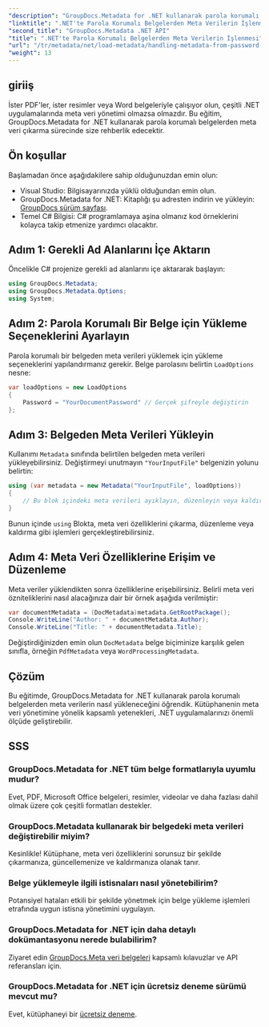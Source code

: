 ```yaml
---
"description": "GroupDocs.Metadata for .NET kullanarak parola korumalı belgelerden meta verileri nasıl verimli bir şekilde çıkaracağınızı ve yöneteceğinizi öğrenin. Bu kapsamlı eğitim, yükleme seçeneklerini ayarlama ve meta veri özelliklerine erişim gibi temel adımları kapsar."
"linktitle": ".NET'te Parola Korumalı Belgelerden Meta Verilerin İşlenmesi"
"second_title": "GroupDocs.Metadata .NET API"
"title": ".NET'te Parola Korumalı Belgelerden Meta Verilerin İşlenmesi"
"url": "/tr/metadata/net/load-metadata/handling-metadata-from-password-protected-document/"
"weight": 13
---
```


## giriiş

İster PDF'ler, ister resimler veya Word belgeleriyle çalışıyor olun, çeşitli .NET uygulamalarında meta veri yönetimi olmazsa olmazdır. Bu eğitim, GroupDocs.Metadata for .NET kullanarak parola korumalı belgelerden meta veri çıkarma sürecinde size rehberlik edecektir.

## Ön koşullar

Başlamadan önce aşağıdakilere sahip olduğunuzdan emin olun:

- Visual Studio: Bilgisayarınızda yüklü olduğundan emin olun.
- GroupDocs.Metadata for .NET: Kitaplığı şu adresten indirin ve yükleyin: [GroupDocs sürüm sayfası](https://releases.groupdocs.com/metadata/net/).
- Temel C# Bilgisi: C# programlamaya aşina olmanız kod örneklerini kolayca takip etmenize yardımcı olacaktır.

## Adım 1: Gerekli Ad Alanlarını İçe Aktarın

Öncelikle C# projenize gerekli ad alanlarını içe aktararak başlayın:

```csharp
using GroupDocs.Metadata;
using GroupDocs.Metadata.Options;
using System;
```

## Adım 2: Parola Korumalı Bir Belge için Yükleme Seçeneklerini Ayarlayın

Parola korumalı bir belgeden meta verileri yüklemek için yükleme seçeneklerini yapılandırmanız gerekir. Belge parolasını belirtin `LoadOptions` nesne:

```csharp
var loadOptions = new LoadOptions
{
    Password = "YourDocumentPassword" // Gerçek şifreyle değiştirin
};
```

## Adım 3: Belgeden Meta Verileri Yükleyin

Kullanımı `Metadata` sınıfında belirtilen belgeden meta verileri yükleyebilirsiniz. Değiştirmeyi unutmayın `"YourInputFile"` belgenizin yolunu belirtin:

```csharp
using (var metadata = new Metadata("YourInputFile", loadOptions))
{
    // Bu blok içindeki meta verileri ayıklayın, düzenleyin veya kaldırın
}
```

Bunun içinde `using` Blokta, meta veri özelliklerini çıkarma, düzenleme veya kaldırma gibi işlemleri gerçekleştirebilirsiniz.

## Adım 4: Meta Veri Özelliklerine Erişim ve Düzenleme

Meta veriler yüklendikten sonra özelliklerine erişebilirsiniz. Belirli meta veri özniteliklerini nasıl alacağınıza dair bir örnek aşağıda verilmiştir:

```csharp
var documentMetadata = (DocMetadata)metadata.GetRootPackage();
Console.WriteLine("Author: " + documentMetadata.Author);
Console.WriteLine("Title: " + documentMetadata.Title);
```

Değiştirdiğinizden emin olun `DocMetadata` belge biçiminize karşılık gelen sınıfla, örneğin `PdfMetadata` veya `WordProcessingMetadata`.

## Çözüm

Bu eğitimde, GroupDocs.Metadata for .NET kullanarak parola korumalı belgelerden meta verilerin nasıl yükleneceğini öğrendik. Kütüphanenin meta veri yönetimine yönelik kapsamlı yetenekleri, .NET uygulamalarınızı önemli ölçüde geliştirebilir.

## SSS

### GroupDocs.Metadata for .NET tüm belge formatlarıyla uyumlu mudur?
Evet, PDF, Microsoft Office belgeleri, resimler, videolar ve daha fazlası dahil olmak üzere çok çeşitli formatları destekler.

### GroupDocs.Metadata kullanarak bir belgedeki meta verileri değiştirebilir miyim?
Kesinlikle! Kütüphane, meta veri özelliklerini sorunsuz bir şekilde çıkarmanıza, güncellemenize ve kaldırmanıza olanak tanır.

### Belge yüklemeyle ilgili istisnaları nasıl yönetebilirim?
Potansiyel hataları etkili bir şekilde yönetmek için belge yükleme işlemleri etrafında uygun istisna yönetimini uygulayın.

### GroupDocs.Metadata for .NET için daha detaylı dokümantasyonu nerede bulabilirim?
Ziyaret edin [GroupDocs.Meta veri belgeleri](https://reference.groupdocs.com/metadata/net/) kapsamlı kılavuzlar ve API referansları için.

### GroupDocs.Metadata for .NET için ücretsiz deneme sürümü mevcut mu?
Evet, kütüphaneyi bir [ücretsiz deneme](https://releases.groupdocs.com/).